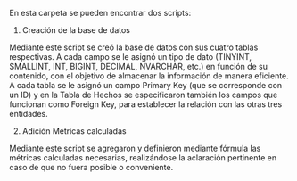 En esta carpeta se pueden encontrar dos scripts:

1. Creación de la base de datos

Mediante este script se creó la base de datos con sus cuatro tablas respectivas. A cada campo se le asignó un tipo de dato (TINYINT, SMALLINT, INT, BIGINT, DECIMAL, NVARCHAR, etc.) en función de su contenido, con el objetivo de almacenar la información de manera eficiente. A cada tabla se le asignó un campo Primary Key (que se corresponde con un ID) y en la Tabla de Hechos se especificaron también los campos que funcionan como Foreign Key, para establecer la relación con las otras tres entidades.

2. Adición Métricas calculadas

Mediante este script se agregaron y definieron mediante fórmula las métricas calculadas necesarias, realizándose la aclaración pertinente en caso de que no fuera posible o conveniente.
